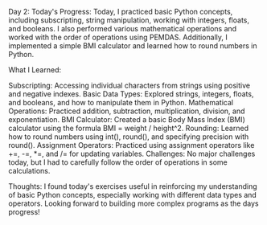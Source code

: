 Day 2:
Today's Progress:
Today, I practiced basic Python concepts, including subscripting, string manipulation, working with integers, floats, and booleans. I also performed various mathematical operations and worked with the order of operations using PEMDAS. Additionally, I implemented a simple BMI calculator and learned how to round numbers in Python.

What I Learned:

Subscripting: Accessing individual characters from strings using positive and negative indexes.
Basic Data Types: Explored strings, integers, floats, and booleans, and how to manipulate them in Python.
Mathematical Operations: Practiced addition, subtraction, multiplication, division, and exponentiation.
BMI Calculator: Created a basic Body Mass Index (BMI) calculator using the formula BMI = weight / height^2.
Rounding: Learned how to round numbers using int(), round(), and specifying precision with round().
Assignment Operators: Practiced using assignment operators like +=, -=, *=, and /= for updating variables.
Challenges:
No major challenges today, but I had to carefully follow the order of operations in some calculations.

Thoughts:
I found today's exercises useful in reinforcing my understanding of basic Python concepts, especially working with different data types and operators. Looking forward to building more complex programs as the days progress!
